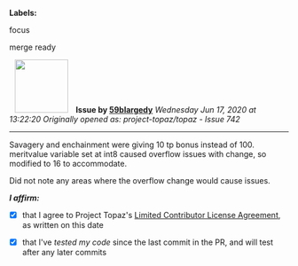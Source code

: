 **Labels:**

focus

merge ready



<a href="https://github.com/59blargedy"><img src="https://avatars0.githubusercontent.com/u/52636208?v=4" width="96" height="96" hspace="10"></img></a> **Issue by [59blargedy](https://github.com/59blargedy)**
_Wednesday Jun 17, 2020 at 13:22:20_
_Originally opened as: project-topaz/topaz - Issue 742_

----

Savagery and enchainment were giving 10 tp bonus instead of 100. meritvalue variable set at int8 caused overflow issues with change, so modified to 16 to accommodate.

Did not note any areas where the overflow change would cause issues.

**_I affirm:_**
- [x] that I agree to Project Topaz's [Limited Contributor License Agreement](http://project-topaz.com/blob/release/CONTRIBUTOR_AGREEMENT.md), as written on this date
- [x] that I've _tested my code_ since the last commit in the PR, and will test after any later commits


